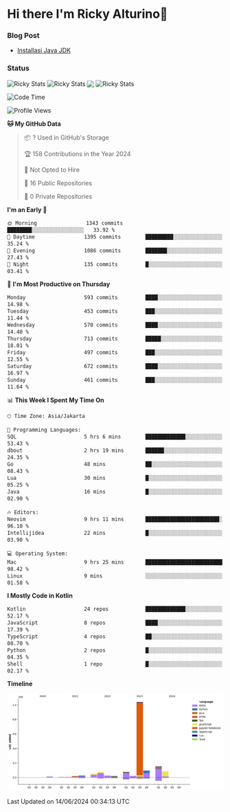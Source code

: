 # Hi there I'm Ricky Alturino👋

### Blog Post

<!-- BLOG-POST-LIST:START -->

- [Installasi Java JDK](https://onirutla.medium.com/installasi-java-jdk-ec701beeb5cb?source=rss-d9d81c918cc9------2)
<!-- BLOG-POST-LIST:END -->

### Status

<img align="center" alt="Ricky Stats" src="https://github-readme-stats.vercel.app/api?username=Alturino&theme=dark&show_icons=true&hide_border=false" />
<img align="center" alt="Ricky Stats" src="https://github-readme-stats.vercel.app/api/top-langs/?username=Alturino&theme=dark&show_icons=true&layout=compact"/>
<img align="center" width="640px" src="https://github-readme-stats.vercel.app/api/wakatime?username=Alturino&layout=compact&hide_border=true&theme=dark">
<img align="center" alt="Ricky Stats" src="https://leetcard.jacoblin.cool/onirutla?border=0&radius=20&ext=activity"/>

<!--START_SECTION:waka-->
![Code Time](http://img.shields.io/badge/Code%20Time-347%20hrs%2011%20mins-blue)

![Profile Views](http://img.shields.io/badge/Profile%20Views-0-blue)

**🐱 My GitHub Data** 

> 📦 ? Used in GitHub's Storage 
 > 
> 🏆 158 Contributions in the Year 2024
 > 
> 🚫 Not Opted to Hire
 > 
> 📜 16 Public Repositories 
 > 
> 🔑 0 Private Repositories 
 > 
**I'm an Early 🐤** 

```text
🌞 Morning                1343 commits        ████████░░░░░░░░░░░░░░░░░   33.92 % 
🌆 Daytime                1395 commits        █████████░░░░░░░░░░░░░░░░   35.24 % 
🌃 Evening                1086 commits        ███████░░░░░░░░░░░░░░░░░░   27.43 % 
🌙 Night                  135 commits         █░░░░░░░░░░░░░░░░░░░░░░░░   03.41 % 
```
📅 **I'm Most Productive on Thursday** 

```text
Monday                   593 commits         ████░░░░░░░░░░░░░░░░░░░░░   14.98 % 
Tuesday                  453 commits         ███░░░░░░░░░░░░░░░░░░░░░░   11.44 % 
Wednesday                570 commits         ████░░░░░░░░░░░░░░░░░░░░░   14.40 % 
Thursday                 713 commits         █████░░░░░░░░░░░░░░░░░░░░   18.01 % 
Friday                   497 commits         ███░░░░░░░░░░░░░░░░░░░░░░   12.55 % 
Saturday                 672 commits         ████░░░░░░░░░░░░░░░░░░░░░   16.97 % 
Sunday                   461 commits         ███░░░░░░░░░░░░░░░░░░░░░░   11.64 % 
```


📊 **This Week I Spent My Time On** 

```text
🕑︎ Time Zone: Asia/Jakarta

💬 Programming Languages: 
SQL                      5 hrs 6 mins        █████████████░░░░░░░░░░░░   53.43 % 
dbout                    2 hrs 19 mins       ██████░░░░░░░░░░░░░░░░░░░   24.35 % 
Go                       48 mins             ██░░░░░░░░░░░░░░░░░░░░░░░   08.43 % 
Lua                      30 mins             █░░░░░░░░░░░░░░░░░░░░░░░░   05.25 % 
Java                     16 mins             █░░░░░░░░░░░░░░░░░░░░░░░░   02.90 % 

🔥 Editors: 
Neovim                   9 hrs 11 mins       ████████████████████████░   96.10 % 
Intellijidea             22 mins             █░░░░░░░░░░░░░░░░░░░░░░░░   03.90 % 

💻 Operating System: 
Mac                      9 hrs 25 mins       █████████████████████████   98.42 % 
Linux                    9 mins              ░░░░░░░░░░░░░░░░░░░░░░░░░   01.58 % 
```

**I Mostly Code in Kotlin** 

```text
Kotlin                   24 repos            █████████████░░░░░░░░░░░░   52.17 % 
JavaScript               8 repos             ████░░░░░░░░░░░░░░░░░░░░░   17.39 % 
TypeScript               4 repos             ██░░░░░░░░░░░░░░░░░░░░░░░   08.70 % 
Python                   2 repos             █░░░░░░░░░░░░░░░░░░░░░░░░   04.35 % 
Shell                    1 repo              █░░░░░░░░░░░░░░░░░░░░░░░░   02.17 % 
```



**Timeline**

![Lines of Code chart](https://raw.githubusercontent.com/Alturino/Alturino/main/assets/bar_graph.png)


 Last Updated on 14/06/2024 00:34:13 UTC
<!--END_SECTION:waka-->
